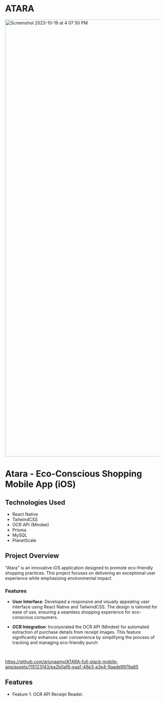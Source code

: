 # ATARA
<!-- 
## Table of Contents
- [Introduction](#introduction)
- [Features](#features)
- [Installation](#installation)
- [Usage](#usage)
- [Screenshots](#screenshots)
- [Contributing](#contributing)
- [License](#license) -->

<img width="1420" alt="Screenshot 2023-10-19 at 4 07 50 PM" src="https://github.com/ariunaamy/ATARA/assets/115123143/385c8c94-9209-45d1-b15c-19af09ddd568">

# Atara - Eco-Conscious Shopping Mobile App (iOS)

## Technologies Used
- React Native
- TailwindCSS
- OCR API (Mindee)
- Prisma
- MySQL
- PlanetScale

## Project Overview

"Atara" is an innovative iOS application designed to promote eco-friendly shopping practices. This project focuses on delivering an exceptional user experience while emphasizing environmental impact.

### Features

- **User Interface**: Developed a responsive and visually appealing user interface using React Native and TailwindCSS. The design is tailored for ease of use, ensuring a seamless shopping experience for eco-conscious consumers.

- **OCR Integration**: Incorporated the OCR API (Mindee) for automated extraction of purchase details from receipt images. This feature significantly enhances user convenience by simplifying the process of tracking and managing eco-friendly purch

<br>


https://github.com/ariunaamy/ATARA-full-stack-mobile-app/assets/115123143/ea2b0af6-eaa1-48e3-a3e4-9aade9979a85






## Features

- Feature 1: OCR API Receipt Reader.
<!-- - Feature 2: Explain the second major feature.
- Feature 3: Highlight any additional features that make your app stand out. -->


<!-- ## Screenshots

![Screenshot 1](screenshots/screenshot1.png)
Caption for Screenshot 1.

![Screenshot 2](screenshots/screenshot2.png)
Caption for Screenshot 2.

## Contributing

We welcome contributions from the community. If you'd like to contribute to the development of the app, please follow these steps:

1. Fork the repository.
2. Create a new branch for your feature or bug fix.
3. Make your changes.
4. Submit a pull request.

## License -->

